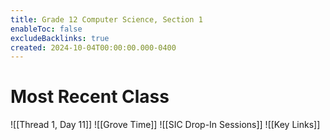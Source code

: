 ```yaml
---
title: Grade 12 Computer Science, Section 1
enableToc: false
excludeBacklinks: true
created: 2024-10-04T00:00:00.000-0400
---
```

# Most Recent Class
![[Thread 1, Day 11]]
![[Grove Time]]
![[SIC Drop-In Sessions]]
![[Key Links]]